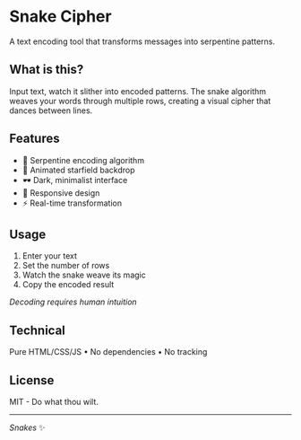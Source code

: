 # Snake Cipher

A text encoding tool that transforms messages into serpentine patterns.

## What is this?

Input text, watch it slither into encoded patterns. The snake algorithm weaves your words through multiple rows, creating a visual cipher that dances between lines.

## Features

- 🐍 Serpentine encoding algorithm  
- 🌟 Animated starfield backdrop  
- 🕶️ Dark, minimalist interface  
- 📱 Responsive design  
- ⚡ Real-time transformation  

## Usage

1. Enter your text
2. Set the number of rows
3. Watch the snake weave its magic
4. Copy the encoded result

*Decoding requires human intuition*

## Technical

Pure HTML/CSS/JS • No dependencies • No tracking

## License

MIT - Do what thou wilt.

---

*Snakes* ✨

